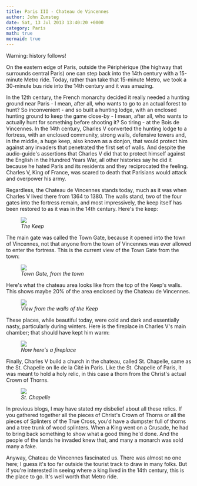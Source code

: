 ```yaml
---
title: Paris III - Chateau de Vincennes
author: John Zumsteg
date: Sat, 13 Jul 2013 13:40:20 +0000
category: Paris
math: true
mermaid: true
---
```

Warning: history follows!

On the eastern edge of Paris, outside the Périphérique (the highway that surrounds central Paris) one can step back into the 14th century with a 15-minute Metro ride. Today, rather than take that 15-minute Metro, we took a 30-minute bus ride into the 14th century and it was amazing.

In the 12th century, the French monarchy decided it really needed a hunting ground near Paris - I mean, after all, who wants to go to an actual forest to hunt? So inconvenient - and so built a hunting lodge, with an enclosed hunting ground to keep the game close-by - I mean, after all, who wants to actually hunt for something before shooting it? So tiring - at the Bois de Vincennes. In the 14th century, Charles V converted the hunting lodge to a fortress, with an enclosed community, strong walls, defensive towers and, in the middle, a huge keep, also known as a donjon, that would protect him against any invaders that penetrated the first set of walls. And despite the audio-guide's assertions that Charles V did that to protect himself against the English in the Hundred Years War, all other histories say he did it because he hated Paris and its residents and they reciprocated the feeling. Charles V, King of France, was scared to death that Parisians would attack and overpower his army.

Regardless, the Chateau de Vincennes stands today, much as it was when Charles V lived there from 1364 to 1380. The walls stand, two of the four gates into the fortress remain, and most impressively, the keep itself has been restored to as it was in the 14th century. Here's the keep:
<figure>
	<img src="{{site.url}}/assets/images/2013/07/DSC03182.jpg"/>
	<figcaption><em>The Keep</em></figcaption>
</figure>



The main gate was called the Town Gate, because it opened into the town of Vincennes, not that anyone from the town of Vincennes was ever allowed to enter the fortress. This is the current view of the Town Gate from the town:
<figure>
	<img src="{{site.url}}/assets/images/2013/07/DSC03189.jpg"/>
	<figcaption><em>Town Gate, from the town</em></figcaption>
</figure>



Here's what the chateau area looks like from the top of the Keep's walls. This shows maybe 20% of the area enclosed by the Chateau de Vincennes.
<figure>
	<img src="{{site.url}}/assets/images/2013/07/DSC03178.jpg"/>
	<figcaption><em>View from the walls of the Keep</em></figcaption>
</figure>



These places, while beautiful today, were cold and dark and essentially nasty, particularly during winters. Here is the fireplace in Charles V's main chamber; that should have kept him warm:
<figure>
	<img src="{{site.url}}/assets/images/2013/07/DSC03180.jpg"/>
	<figcaption><em>Now here's a fireplace</em></figcaption>
</figure>



Finally, Charles V build a church in the chateau, called St. Chapelle, same as the St. Chapelle on Ile de la Cité in Paris. Like the St. Chapelle of Paris, it was meant to hold a holy relic, in this case a thorn from the Christ's actual Crown of Thorns.
<figure>
	<img src="{{site.url}}/assets/images/2013/07/DSC03186.jpg"/>
	<figcaption><em>St. Chapelle</em></figcaption>
</figure>


In previous blogs, I may have stated my disbelief about all these relics. If you gathered together all the pieces of Christ's Crown of Thorns or all the pieces of Splinters of the True Cross, you'd have a dumpster full of thorns and a tree trunk of wood splinters. When a King went on a Crusade, he had to bring back something to show what a good thing he'd done. And the people of the lands he invaded knew that, and many a monarch was sold many a fake. 

Anyway, Chateau de Vincennes fascinated us. There was almost no one here; I guess it's too far outside the tourist track to draw in many folks. But if you're interested in seeing where a king lived in the 14th century, this is the place to go. It's well worth that Metro ride.
